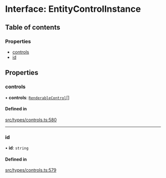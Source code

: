# Interface: EntityControlInstance

## Table of contents

### Properties

- [controls](../wiki/EntityControlInstance#controls)
- [id](../wiki/EntityControlInstance#id)

## Properties

### controls

• **controls**: [`RenderableControl`](../wiki/Exports#renderablecontrol)[]

#### Defined in

[src/types/controls.ts:580](https://github.com/decisively-io/interview-sdk/blob/788cba6cb7809c4413e7442a2858cfe86092535b/src/types/controls.ts#L580)

___

### id

• **id**: `string`

#### Defined in

[src/types/controls.ts:579](https://github.com/decisively-io/interview-sdk/blob/788cba6cb7809c4413e7442a2858cfe86092535b/src/types/controls.ts#L579)
